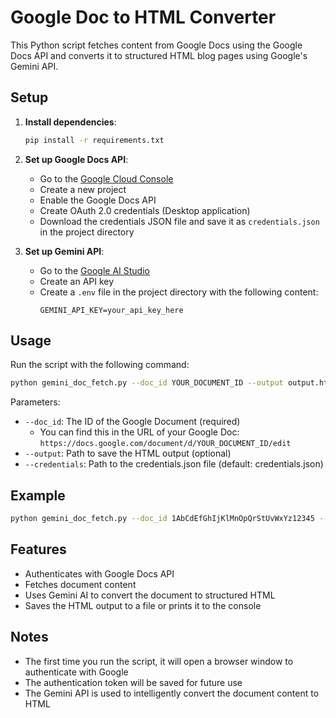 # Google Doc to HTML Converter

This Python script fetches content from Google Docs using the Google Docs API and converts it to structured HTML blog pages using Google's Gemini API.

## Setup

1. **Install dependencies**:
   ```bash
   pip install -r requirements.txt
   ```

2. **Set up Google Docs API**:
   - Go to the [Google Cloud Console](https://console.cloud.google.com/)
   - Create a new project
   - Enable the Google Docs API
   - Create OAuth 2.0 credentials (Desktop application)
   - Download the credentials JSON file and save it as `credentials.json` in the project directory

3. **Set up Gemini API**:
   - Go to the [Google AI Studio](https://makersuite.google.com/app/apikey)
   - Create an API key
   - Create a `.env` file in the project directory with the following content:
     ```
     GEMINI_API_KEY=your_api_key_here
     ```

## Usage

Run the script with the following command:

```bash
python gemini_doc_fetch.py --doc_id YOUR_DOCUMENT_ID --output output.html
```

Parameters:
- `--doc_id`: The ID of the Google Document (required)
  - You can find this in the URL of your Google Doc: `https://docs.google.com/document/d/YOUR_DOCUMENT_ID/edit`
- `--output`: Path to save the HTML output (optional)
- `--credentials`: Path to the credentials.json file (default: credentials.json)

## Example

```bash
python gemini_doc_fetch.py --doc_id 1AbCdEfGhIjKlMnOpQrStUvWxYz12345 --output blog_post.html
```

## Features

- Authenticates with Google Docs API
- Fetches document content
- Uses Gemini AI to convert the document to structured HTML
- Saves the HTML output to a file or prints it to the console

## Notes

- The first time you run the script, it will open a browser window to authenticate with Google
- The authentication token will be saved for future use
- The Gemini API is used to intelligently convert the document content to HTML 